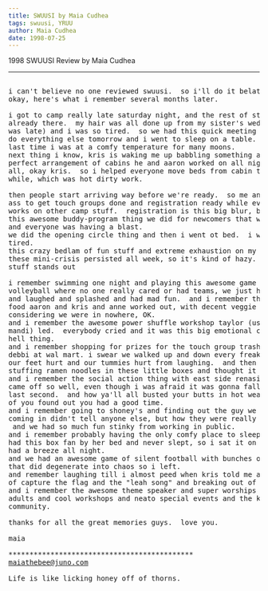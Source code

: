 ```yaml
---
title: SWUUSI by Maia Cudhea
tags: swuusi, YRUU
author: Maia Cudhea
date: 1998-07-25
---
```


1998 SWUUSI Review by Maia Cudhea

<hr>

<pre>

i can't believe no one reviewed swuusi.  so i'll do it belatedly.
okay, here's what i remember several months later.

i got to camp really late saturday night, and the rest of staff was way
already there.  my hair was all done up from my sister's wedding (why i
was late) and i was so tired.  so we had this quick meeting and said we'd
do everything else tomorrow and i went to sleep on a table.  this was the
last time i was at a comfy temperature for many moons.  
next thing i know, kris is waking me up babbling something about the
perfect arrangement of cabins he and aaron worked on all night.  i was
all, okay kris.  so i helped everyone move beds from cabin to cabin for a
while, which was hot dirty work.

then people start arriving way before we're ready.  so me and ashley haul
ass to get touch groups done and registration ready while evryone else
works on other camp stuff.  registration is this big blur, but i remember
this awesome buddy-program thing we did for newcomers that worked great
and everyone was having a blast.
we did the opening circle thing and then i went ot bed.  i was soooo
tired.
this crazy bedlam of fun stuff and extreme exhaustion on my part and all
these mini-crisis persisted all week, so it's kind of hazy.  but some
stuff stands out

i remember swimming one night and playing this awesome game of water
volleyball where no one really cared or had teams, we just hit the ball
and laughed and splashed and had mad fun.  and i remember the awesome
food aaron and kris and anne worked out, with decent veggie food,
considering we were in nowhere, OK.  
and i remember the awesome power shuffle workshop taylor (used to be
mandi) led.  everybody cried and it was this big emotional cool as all
hell thing.
and i remember shopping for prizes for the touch group trash hunt with
debbi at wal mart. i swear we walked up and down every freakin aisle and
our feet hurt and our tummies hurt from laughing.  and then we were
stuffing ramen noodles in these little boxes and thought it was so cool.
and i remember the social action thing with east side renasisance that
came off so well, even though i was afraid it was gonna fall apart at the
last second.  and how ya'll all busted your butts in hot weather and most
of you found out you had a good time.
and i remember going to shoney's and finding out the guy we told we were
coming in didn't tell anyone else, but how they were really nice anyways.
 and we had so much fun stinky from working in public.
and i remember probably having the only comfy place to sleep, cause bryn
had this box fan by her bed and never slept, so i sat it on her bed and
had a breeze all night.
and we had an awesome game of silent football with bunches of people,
that did degenerate into chaos so i left.
and remember laughing till i almost peed when kris told me about the game
of capture the flag and the "leah song" and breaking out of jail.
and i remember the awesome theme speaker and super worships and great
adults and cool workshops and neato special events and the killer
community.

thanks for all the great memories guys.  love you.

maia

********************************************
<a href="mailto:maiathebee@juno.com">maiathebee@juno.com</a>

Life is like licking honey off of thorns.

</pre>

<p>
